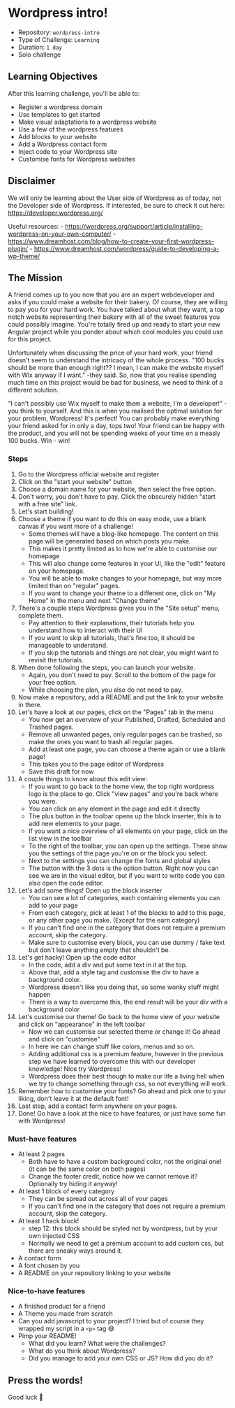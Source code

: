 # Wordpress intro!

- Repository: `wordpress-intro`
- Type of Challenge: `Learning`
- Duration: `1 day`
- Solo challenge

## Learning Objectives 
After this learning challenge, you'll be able to:
- Register a wordpress domain
- Use templates to get started
- Make visual adaptations to a wordpress website
- Use a few of the wordpress features
- Add blocks to your website
- Add a Wordpress contact form
- Inject code to your Wordpress site
- Customise fonts for Wordpress websites

## Disclaimer

We will only be learning about the User side of Wordpress as of today, not the Developer side of Wordpress. If interested, be sure to check it out here: https://developer.wordpress.org/

Useful resources:
    - https://wordpress.org/support/article/installing-wordpress-on-your-own-computer/
    - https://www.dreamhost.com/blog/how-to-create-your-first-wordpress-plugin/
    - https://www.dreamhost.com/wordpress/guide-to-developing-a-wp-theme/

## The Mission
A friend comes up to you now that you are an expert webdeveloper and asks if you could make a website for their bakery. Of course, they are willing to pay you for your hard work. You have talked about what they want, a top notch website representing their bakery with all of the sweet features you could possibly imagine. You're totally fired up and ready to start your new Angular project while you ponder about which cool modules you could use for this project.

Unfortunately when discussing the price of your hard work, your friend doesn't seem to understand the intricacy of the whole process. "100 bucks should be more than enough right?? I mean, I can make the website myself with Wix anyway if I want." -they said. So, now that you realise spending much time on this project would be bad for business, we need to think of a different solution.

"I can't possibly use Wix myself to make them a website, I'm a developer!" -you think to yourself. And this is when you realised the optimal solution for your problem, Wordpress! It's perfect! You can probably make everything your friend asked for in only a day, tops two! Your friend can be happy with the product, and you will not be spending weeks of your time on a measly 100 bucks. Win - win!


### Steps
1. Go to the Wordpress official website and register
2. Click on the "start your website" button
3. Choose a domain name for your website, then select the free option.
4. Don't worry, you don't have to pay. Click the obscurely hidden "start with a free site" link.
5. Let's start building!
6. Choose a theme if you want to do this on easy mode, use a blank canvas if you want more of a challenge!
    - Some themes will have a blog-like homepage. The content on this page will be generated based on which posts you make.
    - This makes it pretty limited as to how we're able to customise our homepage
    - This will also change some features in your UI, like the "edit" feature on your homepage.
    - You will be able to make changes to your homepage, but way more limited than on "regular" pages.
    - If you want to change your theme to a different one, click on "My Home" in the menu and next "Change theme"
7. There's a couple steps Wordpress gives you in the "Site setup" menu, complete them.
    - Pay attention to their explanations, their tutorials help you understand how to interact with their UI
    - If you want to skip all tutorials, that's fine too, it should be manageable to understand.
    - If you skip the tutorials and things are not clear, you might want to revisit the tutorials.
8. When done following the steps, you can launch your website.
    - Again, you don't need to pay. Scroll to the bottom of the page for your free option.
    - While choosing the plan, you also do not need to pay.
9. Now make a repository, add a README and put the link to your website in there.
9. Let's have a look at our pages, click on the "Pages" tab in the menu
    - You now get an overview of your Published, Drafted, Scheduled and Trashed pages.
    - Remove all unwanted pages, only regular pages can be trashed, so make the ones you want to trash all regular pages.
    - Add at least one page, you can choose a theme again or use a blank page!
    - This takes you to the page editor of Wordpress
    - Save this draft for now
10. A couple things to know about this edit view:
    - If you want to go back to the home view, the top right wordpress logo is the place to go. Click "view pages" and you're back where you were.
    - You can click on any element in the page and edit it directly
    - The plus button in the toolbar opens up the block inserter, this is to add new elements to your page.
    - If you want a nice overview of all elements on your page, click on the list view in the toolbar
    - To the right of the toolbar, you can open up the settings. These show you the settings of the page you're on or the block you select.
    - Next to the settings you can change the fonts and global styles
    - The button with the 3 dots is the option button. Right now you can see we are in the visual editor, but if you want to write code you can also open the code editor.
11. Let's add some things! Open up the block inserter
    - You can see a lot of categories, each containing elements you can add to your page
    - From each category, pick at least 1 of the blocks to add to this page, or any other page you make. (Except for the earn category)
    - If you can't find one in the category that does not require a premium account, skip the category.
    - Make sure to customise every block, you can use dummy / fake text but don't leave anything empty that shouldn't be.
12. Let's get hacky! Open up the code editor
    - In the code, add a div and put some text in it at the top.
    - Above that, add a style tag and customise the div to have a background color.
    - Wordpress doesn't like you doing that, so some wonky stuff might happen
    - There is a way to overcome this, the end result will be your div with a background color
13. Let's customise our theme! Go back to the home view of your website and click on "appearance" in the left toolbar
    - Now we can customise our selected theme or change it! Go ahead and click on "customise"
    - In here we can change stuff like colors, menus and so on.
    - Adding additional css is a premium feature, however in the previous step we have learned to overcome this with our developer knowledge! Nice try Wordpress!
    - Wordpress does their best though to make our life a living hell when we try to change something through css, so not everything will work.
14. Remember how to customise your fonts? Go ahead and pick one to your liking, don't leave it at the default font!
15. Last step, add a contact form anywhere on your pages.
16. Done! Go have a look at the nice to have features, or just have some fun with Wordpress!

### Must-have features

- At least 2 pages 
    - Both have to have a custom background color, not the original one! (it can be the same color on both pages)
    - Change the footer credit, notice how we cannot remove it? Optionally try hiding it anyway!
- At least 1 block of every category
    - They can be spread out across all of your pages
    - If you can't find one in the category that does not require a premium account, skip the category.
- At least 1 hack block!
    - step 12: this block should be styled not by wordpress, but by your own injected CSS
    - Normally we need to get a premium account to add custom css, but there are sneaky ways around it.
- A contact form
- A font chosen by you
- A README on your repository linking to your website


### Nice-to-have features

- A finished product for a friend
- A Theme you made from scratch
- Can you add javascript to your project? I tried but of course they wrapped my script in a `<p>` tag 😅
- Pimp your README!
    - What did you learn? What were the challenges?
    - What do you think about Wordpress?
    - Did you manage to add your own CSS or JS? How did you do it?


## Press the words!

Good luck 💖